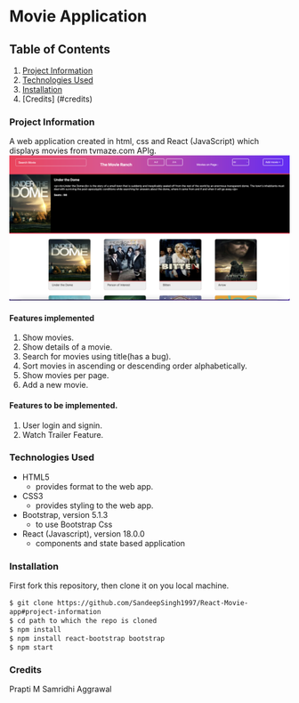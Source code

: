 # Movie Application

## Table of Contents
1. [Project Information](#project-information)
2. [Technologies Used](#technologies)
3. [Installation](#installation)
4. [Credits] (#credits)

### Project Information

A web application created in html, css and React (JavaScript) which displays movies from tvmaze.com APIg.
![Screenshot](MovieAppScreeshot.png)
#### Features implemented
1. Show movies.
2. Show details of a movie.
3. Search for movies using title(has a bug).
4. Sort movies in ascending or descending order alphabetically.
5. Show movies per page.
6. Add a new movie.
#### Features to be implemented.
1. User login and signin.
2. Watch Trailer Feature.

### Technologies Used
* HTML5
    - provides format to the web app.
* CSS3
    - provides styling to the web app.
* Bootstrap, version 5.1.3
    - to use Bootstrap Css
* React (Javascript), version 18.0.0
    - components and state based application
### Installation
First fork this repository, then clone it on you local machine.
```
$ git clone https://github.com/SandeepSingh1997/React-Movie-app#project-information
$ cd path to which the repo is cloned
$ npm install
$ npm install react-bootstrap bootstrap
$ npm start
```
### Credits
Prapti M
Samridhi Aggrawal



